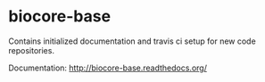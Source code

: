 # biocore-base

Contains initialized documentation and travis ci setup for new code repositories.

Documentation: http://biocore-base.readthedocs.org/
